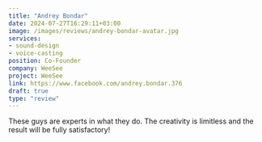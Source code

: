 ```yaml
---
title: "Andrey Bondar"
date: 2024-07-27T16:29:11+03:00
image: /images/reviews/andrey-bondar-avatar.jpg
services:
- sound-design
- voice-casting
position: Co-Founder
company: WeeSee
project: WeeSee
link: https://www.facebook.com/andrey.bondar.376
draft: true
type: "review"
---
```


These guys are experts in what they do. The creativity is limitless and the result will be fully satisfactory!